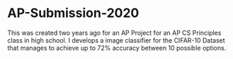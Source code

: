 # AP-Submission-2020
This was created two years ago for an AP Project for an AP CS Principles class in high school. I develops a image classifier for the CIFAR-10 Dataset that manages to achieve up to 72% accuracy between 10 possible options.  
